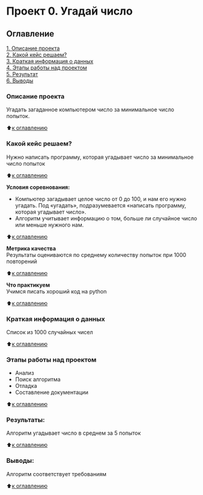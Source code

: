 # Проект 0. Угадай число

## Оглавление  
[1. Описание проекта](https://github.com/antonova-ts/SF_DATA_SCIENCE/tree/main/project_0/README.md#Описание-проекта)  
[2. Какой кейс решаем?](https://github.com/antonova-ts/SF_DATA_SCIENCE/tree/main/project_0/README.md#Какой-кейс-решаем)  
[3. Краткая информация о данных](https://github.com/antonova-ts/SF_DATA_SCIENCE/tree/main/project_0/README.md#Краткая-информация-о-данных)  
[4. Этапы работы над проектом](https://github.com/antonova-ts/SF_DATA_SCIENCE/tree/main/project_0/README.md#Этапы-работы-над-проектом)  
[5. Результат](https://github.com/antonova-ts/SF_DATA_SCIENCE/tree/main/project_0/README.md#Результаты)    
[6. Выводы](https://github.com/antonova-ts/SF_DATA_SCIENCE/tree/main/project_0/README.md#Выводы) 

### Описание проекта    
Угадать загаданное компьютером число за минимальное число попыток.

:arrow_up:[к оглавлению](https://github.com/antonova-ts/SF_DATA_SCIENCE/tree/main/project_0/README.md#Оглавление)

### Какой кейс решаем?    
Нужно написать программу, которая угадывает число за минимальное число попыток

:arrow_up:[к оглавлению](https://github.com/antonova-ts/SF_DATA_SCIENCE/tree/main/project_0/README.md#Оглавление)

**Условия соревнования:**  
- Компьютер загадывает целое число от 0 до 100, и нам его нужно угадать. Под «угадать», подразумевается «написать программу, которая угадывает число».
- Алгоритм учитывает информацию о том, больше ли случайное число или меньше нужного нам.

:arrow_up:[к оглавлению](https://github.com/antonova-ts/SF_DATA_SCIENCE/tree/main/project_0/README.md#Оглавление)

**Метрика качества**     
Результаты оцениваются по среднему количеству попыток при 1000 повторений

:arrow_up:[к оглавлению](https://github.com/antonova-ts/SF_DATA_SCIENCE/tree/main/project_0/README.md#Оглавление)

**Что практикуем**     
Учимся писать хороший код на python

:arrow_up:[к оглавлению](https://github.com/antonova-ts/SF_DATA_SCIENCE/tree/main/project_0/README.md#Оглавление)

### Краткая информация о данных
Список из 1000 случайных чисел
  
:arrow_up:[к оглавлению](https://github.com/antonova-ts/SF_DATA_SCIENCE/tree/main/project_0/README.md#Оглавление)

### Этапы работы над проектом  
- Анализ
- Поиск алгоритма
- Отладка
- Составление документации

:arrow_up:[к оглавлению](https://github.com/antonova-ts/SF_DATA_SCIENCE/tree/main/project_0/README.md#Оглавление)


### Результаты:  
Алгоритм угадывает число в среднем за 5 попыток

:arrow_up:[к оглавлению](https://github.com/antonova-ts/SF_DATA_SCIENCE/tree/main/project_0/README.md#Оглавление)


### Выводы:  
Алгоритм соответствует требованиям

:arrow_up:[к оглавлению](https://github.com/antonova-ts/SF_DATA_SCIENCE/tree/main/project_0/README.md#Оглавление)
